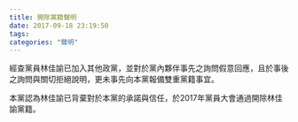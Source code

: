 ```yaml
---
title: 開除黨籍聲明
date: 2017-09-18 23:19:50
tags: 
categories: "聲明"
---
```


經查黨員林佳諭已加入其他政黨，並對於黨內夥伴事先之詢問假意回應，且於事後之詢問與關切拒絕說明，更未事先向本黨報備雙重黨籍事宜。

本黨認為林佳諭已背棄對於本黨的承諾與信任，於2017年黨員大會通過開除林佳諭黨籍。

<!-- more -->
